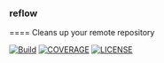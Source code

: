 ### reflow

====
Cleans up your remote repository

[![Build](https://img.shields.io/github/actions/workflow/status/kilip/reflow/ci.yml?event=push&style=flat-square)](https://github.com/kilip/reflow/actions/workflows/ci.yml)
[![COVERAGE](https://img.shields.io/codecov/c/github/kilip/reflow?style=flat-square)](https://app.codecov.io/gh/kilip/reflow/tree/main)
[![LICENSE](https://img.shields.io/github/license/kilip/reflow?style=flat-square)](https://github.com/kilip/reflow/blob/main/LICENSE)
